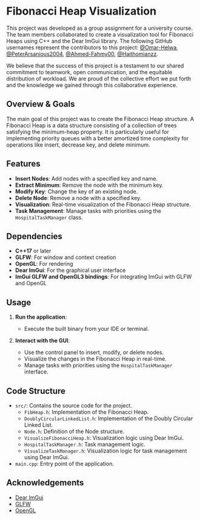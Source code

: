 # Fibonacci Heap Visualization

This project was developed as a group assignment for a university course. The team members collaborated to create a visualization tool for Fibonacci Heaps using C++ and the Dear ImGui library. The following GitHub usernames represent the contributors to this project: [@Omar-Helwa](https://github.com/Omar-Helwa), [@PeterArsanious2004](https://github.com/PeterArsanious2004), [@Ahmed-Fahmy00](https://github.com/Ahmed-Fahmy00), [@Haithomianzz](https://github.com/Haithomianzz).

We believe that the success of this project is a testament to our shared commitment to teamwork, open communication, and the equitable distribution of workload. We are proud of the collective effort we put forth and the knowledge we gained through this collaborative experience.

## Overview & Goals

The main goal of this project was to create the Fibonacci Heap structure. A Fibonacci Heap is a data structure consisting of a collection of trees satisfying the minimum-heap property. It is particularly useful for implementing priority queues with a better amortized time complexity for operations like insert, decrease key, and delete minimum.

## Features

- **Insert Nodes**: Add nodes with a specified key and name.
- **Extract Minimum**: Remove the node with the minimum key.
- **Modify Key**: Change the key of an existing node.
- **Delete Node**: Remove a node with a specified key.
- **Visualization**: Real-time visualization of the Fibonacci Heap structure.
- **Task Management**: Manage tasks with priorities using the `HospitalTaskManager` class.

## Dependencies

- **C++17** or later
- **GLFW**: For window and context creation
- **OpenGL**: For rendering
- **Dear ImGui**: For the graphical user interface
- **ImGui GLFW and OpenGL3 bindings**: For integrating ImGui with GLFW and OpenGL

## Usage

1. **Run the application**:
    - Execute the built binary from your IDE or terminal.

2. **Interact with the GUI**:
    - Use the control panel to insert, modify, or delete nodes.
    - Visualize the changes in the Fibonacci Heap in real-time.
    - Manage tasks with priorities using the `HospitalTaskManager` interface.

## Code Structure

- `src/`: Contains the source code for the project.
  - `FibHeap.h`: Implementation of the Fibonacci Heap.
  - `DoublyCircularLinkedList.h`: Implementation of the Doubly Circular Linked List.
  - `Node.h`: Definition of the Node structure.
  - `VisualizeFibonacciHeap.h`: Visualization logic using Dear ImGui.
  - `HospitalTaskManager.h`: Task management logic.
  - `VisualizeTaskManager.h`: Visualization logic for task management using Dear ImGui.
- `main.cpp`: Entry point of the application.

## Acknowledgements

- [Dear ImGui](https://github.com/ocornut/imgui)
- [GLFW](https://www.glfw.org/)
- [OpenGL](https://www.opengl.org/)